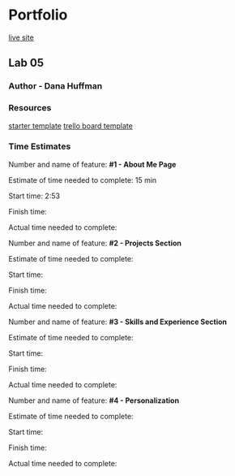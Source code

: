 # Portfolio

[live site](https://dreamy-kitten-310b85.netlify.app/)

## Lab 05

### Author - Dana Huffman

### Resources

[starter template](https://www.npmjs.com/package/cra-template-react-portfolio)
[trello board template](https://trello.com/b/BEvm5LDn/react-portfolio)

### Time Estimates

Number and name of feature: **#1 - About Me Page**

Estimate of time needed to complete: 15 min

Start time: 2:53

Finish time:

Actual time needed to complete:

Number and name of feature: **#2 - Projects Section**

Estimate of time needed to complete:

Start time:

Finish time:

Actual time needed to complete:

Number and name of feature: **#3 - Skills and Experience Section**

Estimate of time needed to complete:

Start time:

Finish time:

Actual time needed to complete:

Number and name of feature: **#4 - Personalization**

Estimate of time needed to complete:

Start time:

Finish time:

Actual time needed to complete:
